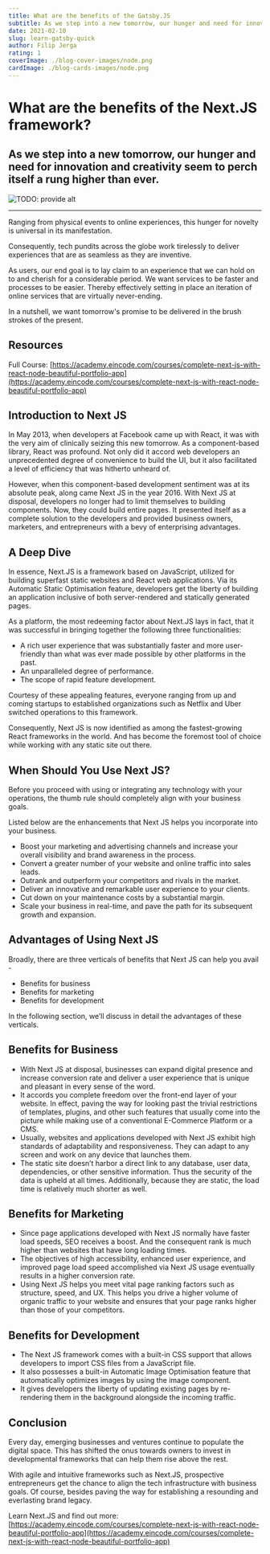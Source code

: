 ```yaml
---
title: What are the benefits of the Gatsby.JS
subtitle: As we step into a new tomorrow, our hunger and need for innovation and creativity seem to perch itself a rung higher than ever.
date: 2021-02-10
slug: learn-gatsby-quick
author: Filip Jerga
rating: 1
coverImage: ./blog-cover-images/node.png
cardImage: ./blog-cards-images/node.png
---
```


# What are the benefits of the Next.JS framework?

## As we step into a new tomorrow, our hunger and need for innovation and creativity seem to perch itself a rung higher than ever.

![TODO: provide alt](https://cdn.sanity.io/images/55mm68d3/production/cf78a4e755382729b607067ec5e2633d915ce0ea-1200x628.jpg?h=600&fm=jpg&q=70)</div>

* * *

<div>

Ranging from physical events to online experiences, this hunger for novelty is universal in its manifestation.

Consequently, tech pundits across the globe work tirelessly to deliver experiences that are as seamless as they are inventive.

As users, our end goal is to lay claim to an experience that we can hold on to and cherish for a considerable period. We want services to be faster and processes to be easier. Thereby effectively setting in place an iteration of online services that are virtually never-ending.

In a nutshell, we want tomorrow's promise to be delivered in the brush strokes of the present.

## Resources

Full Course: [https://academy.eincode.com/courses/complete-next-js-with-react-node-beautiful-portfolio-app](https://academy.eincode.com/courses/complete-next-js-with-react-node-beautiful-portfolio-app)

## **Introduction to Next JS**

In May 2013, when developers at Facebook came up with React, it was with the very aim of clinically seizing this new tomorrow. As a component-based library, React was profound. Not only did it accord web developers an unprecedented degree of convenience to build the UI, but it also facilitated a level of efficiency that was hitherto unheard of.

However, when this component-based development sentiment was at its absolute peak, along came Next JS in the year 2016\. With Next JS at disposal, developers no longer had to limit themselves to building components. Now, they could build entire pages. It presented itself as a complete solution to the developers and provided business owners, marketers, and entrepreneurs with a bevy of enterprising advantages.

## **A Deep Dive**

In essence, Next.JS is a framework based on JavaScript, utilized for building superfast static websites and React web applications. Via its Automatic Static Optimisation feature, developers get the liberty of building an application inclusive of both server-rendered and statically generated pages.

As a platform, the most redeeming factor about Next.JS lays in fact, that it was successful in bringing together the following three functionalities:

*   A rich user experience that was substantially faster and more user-friendly than what was ever made possible by other platforms in the past.
*   An unparalleled degree of performance.
*   The scope of rapid feature development.

Courtesy of these appealing features, everyone ranging from up and coming startups to established organizations such as Netflix and Uber switched operations to this framework.

Consequently, Next JS is now identified as among the fastest-growing React frameworks in the world. And has become the foremost tool of choice while working with any static site out there.

## **When Should You Use Next JS?**

Before you proceed with using or integrating any technology with your operations, the thumb rule should completely align with your business goals.

Listed below are the enhancements that Next JS helps you incorporate into your business.

*   Boost your marketing and advertising channels and increase your overall visibility and brand awareness in the process.
*   Convert a greater number of your website and online traffic into sales leads.
*   Outrank and outperform your competitors and rivals in the market.
*   Deliver an innovative and remarkable user experience to your clients.
*   Cut down on your maintenance costs by a substantial margin.
*   Scale your business in real-time, and pave the path for its subsequent growth and expansion.

## **Advantages of Using Next JS**

Broadly, there are three verticals of benefits that Next JS can help you avail -

*   Benefits for business
*   Benefits for marketing
*   Benefits for development

In the following section, we’ll discuss in detail the advantages of these verticals.

## **Benefits for Business**

*   With Next JS at disposal, businesses can expand digital presence and increase conversion rate and deliver a user experience that is unique and pleasant in every sense of the word.
*   It accords you complete freedom over the front-end layer of your website. In effect, paving the way for looking past the trivial restrictions of templates, plugins, and other such features that usually come into the picture while making use of a conventional E-Commerce Platform or a CMS.
*   Usually, websites and applications developed with Next JS exhibit high standards of adaptability and responsiveness. They can adapt to any screen and work on any device that launches them.
*   The static site doesn’t harbor a direct link to any database, user data, dependencies, or other sensitive information. Thus the security of the data is upheld at all times. Additionally, because they are static, the load time is relatively much shorter as well.

## **Benefits for Marketing**

*   Since page applications developed with Next JS normally have faster load speeds, SEO receives a boost. And the consequent rank is much higher than websites that have long loading times.
*   The objectives of high accessibility, enhanced user experience, and improved page load speed accomplished via Next JS usage eventually results in a higher conversion rate.
*   Using Next JS helps you meet vital page ranking factors such as structure, speed, and UX. This helps you drive a higher volume of organic traffic to your website and ensures that your page ranks higher than those of your competitors.

## **Benefits for Development**

*   The Next JS framework comes with a built-in CSS support that allows developers to import CSS files from a JavaScript file.
*   It also possesses a built-in Automatic Image Optimisation feature that automatically optimizes images by using the image component.
*   It gives developers the liberty of updating existing pages by re-rendering them in the background alongside the incoming traffic.

## **Conclusion**

Every day, emerging businesses and ventures continue to populate the digital space. This has shifted the onus towards owners to invest in developmental frameworks that can help them rise above the rest.

With agile and intuitive frameworks such as Next.JS, prospective entrepreneurs get the chance to align the tech infrastructure with business goals. Of course, besides paving the way for establishing a resounding and everlasting brand legacy.

Learn Next.JS and find out more: [https://academy.eincode.com/courses/complete-next-js-with-react-node-beautiful-portfolio-app](https://academy.eincode.com/courses/complete-next-js-with-react-node-beautiful-portfolio-app)

